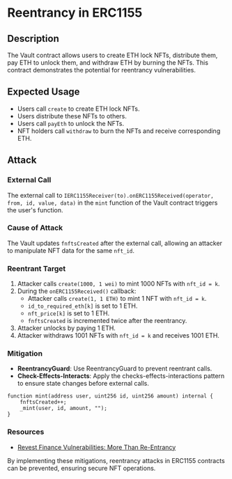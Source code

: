 # Reentrancy in ERC1155

## Description

The Vault contract allows users to create ETH lock NFTs, distribute them, pay ETH to unlock them, and withdraw ETH by burning the NFTs. This contract demonstrates the potential for reentrancy vulnerabilities.

## Expected Usage

- Users call `create` to create ETH lock NFTs.
- Users distribute these NFTs to others.
- Users call `payEth` to unlock the NFTs.
- NFT holders call `withdraw` to burn the NFTs and receive corresponding ETH.

## Attack

### External Call

The external call to `IERC1155Receiver(to).onERC1155Received(operator, from, id, value, data)` in the `mint` function of the Vault contract triggers the user's function.

### Cause of Attack

The Vault updates `fnftsCreated` after the external call, allowing an attacker to manipulate NFT data for the same `nft_id`.

### Reentrant Target

1. Attacker calls `create(1000, 1 wei)` to mint 1000 NFTs with `nft_id = k`.
2. During the `onERC1155Received()` callback:
    - Attacker calls `create(1, 1 ETH)` to mint 1 NFT with `nft_id = k`.
    - `id_to_required_eth[k]` is set to 1 ETH.
    - `nft_price[k]` is set to 1 ETH.
    - `fnftsCreated` is incremented twice after the reentrancy.
3. Attacker unlocks by paying 1 ETH.
4. Attacker withdraws 1001 NFTs with `nft_id = k` and receives 1001 ETH.

### Mitigation

- **ReentrancyGuard**: Use ReentrancyGuard to prevent reentrant calls.
- **Check-Effects-Interacts**: Apply the checks-effects-interactions pattern to ensure state changes before external calls.

```solidity
function mint(address user, uint256 id, uint256 amount) internal {
    fnftsCreated++;
    _mint(user, id, amount, "");   
}
```

### Resources

- [Revest Finance Vulnerabilities: More Than Re-Entrancy](https://blocksecteam.medium.com/revest-finance-vulnerabilities-more-than-re-entrancy-1609957b742f)

By implementing these mitigations, reentrancy attacks in ERC1155 contracts can be prevented, ensuring secure NFT operations.
